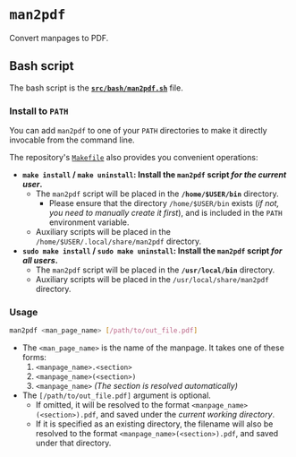 # `man2pdf`

Convert manpages to PDF.

## Bash script

The bash script is the **[`src/bash/man2pdf.sh`](./src/bash/man2pdf.sh)** file.

### Install to `PATH`

You can add `man2pdf` to one of your `PATH` directories to make it directly invocable from the command line.

The repository's [`Makefile`](./Makefile) also provides you convenient operations:

* **`make install` / `make uninstall`: Install the `man2pdf` script _for the current user_.**
    * The `man2pdf` script will be placed in the **`/home/$USER/bin`** directory.
        * Please ensure that the directory `/home/$USER/bin` exists (_if not, you need to manually create it first_), and is included in the `PATH` environment variable.
    * Auxiliary scripts will be placed in the `/home/$USER/.local/share/man2pdf` directory.
* **`sudo make install` / `sudo make uninstall`: Install the `man2pdf` script _for all users_.**
    * The `man2pdf` script will be placed in the **`/usr/local/bin`** directory.
    * Auxiliary scripts will be placed in the `/usr/local/share/man2pdf` directory.

### Usage

```bash
man2pdf <man_page_name> [/path/to/out_file.pdf]
```

* The `<man_page_name>` is the name of the manpage. It takes one of these forms:
    1. `<manpage_name>.<section>`
    2. `<manpage_name>(<section>)`
    3. `<manpage_name>` _(The section is resolved automatically)_
* The `[/path/to/out_file.pdf]` argument is optional.
    * If omitted, it will be resolved to the format `<manpage_name>(<section>).pdf`, and saved under the _current working directory_.
    * If it is specified as an existing directory, the filename will also be resolved to the format `<manpage_name>(<section>).pdf`, and saved under that directory.